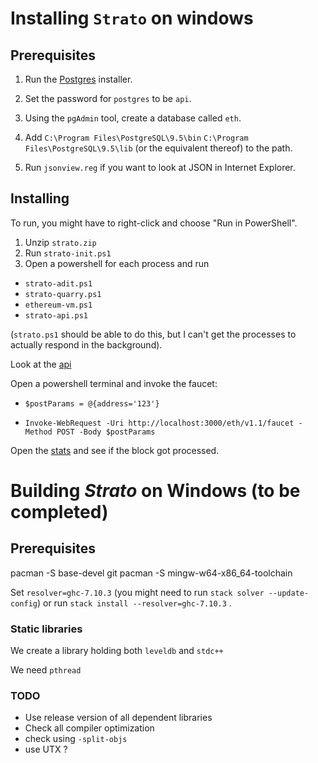 
# Installing `Strato` on windows

## Prerequisites 

1. Run the [Postgres](http://get.enterprisedb.com/postgresql/postgresql-9.5.1-1-windows-x64.exe) installer.

2. Set the password for `postgres` to be `api`.

3. Using the `pgAdmin` tool, create a database called `eth`.

4. Add `C:\Program Files\PostgreSQL\9.5\bin` `C:\Program Files\PostgreSQL\9.5\lib` (or the equivalent thereof) to the path.

5. Run `jsonview.reg` if you want to look at JSON in Internet Explorer.

## Installing

To run, you might have to right-click and choose "Run in PowerShell".

1. Unzip `strato.zip`
2. Run `strato-init.ps1`
3. Open a powershell for each process and run
- `strato-adit.ps1`
- `strato-quarry.ps1`
- `ethereum-vm.ps1`
- `strato-api.ps1`

(`strato.ps1` should be able to do this, but I can't get the processes to actually respond in the background).

Look at the [api](http://localhost:3000)

Open a powershell terminal and invoke the faucet:
- `$postParams = @{address='123'}`

- `Invoke-WebRequest -Uri http://localhost:3000/eth/v1.1/faucet -Method POST -Body $postParams`

Open the [stats](http://localhost:3000/stats) and see if the block got processed.

# Building  *Strato* on Windows (to be completed)

## Prerequisites 

pacman -S base-devel git
pacman -S mingw-w64-x86_64-toolchain

Set `resolver=ghc-7.10.3` (you might need to run `stack solver --update-config`) or run `stack install --resolver=ghc-7.10.3` .


### Static libraries

We create a library holding both `leveldb` and `stdc++`

We need `pthread`

### TODO

- Use release version of all dependent libraries
- Check all compiler optimization
- check using `-split-objs`
- use UTX ?
